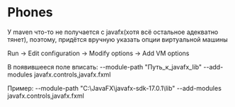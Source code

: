 # Phones

У maven что-то не получается с javafx(хотя всё остальное адекватно тянет), поэтому, придётся вручную указать опции виртуальной машины

Run -> Edit configuration -> Modify options -> Add VM options

В появившееся поле вписать:
--module-path "Путь_к_javafx_lib" --add-modules javafx.controls,javafx.fxml

Пример:
--module-path "C:\JavaFX\javafx-sdk-17.0.1\lib" --add-modules javafx.controls,javafx.fxml
